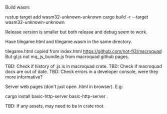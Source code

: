 Build wasm:

 rustup target add wasm32-unknown-unknown
 cargo build -r --target wasm32-unknown-unknown

Release version is smaller but both release and debug seem to work.

Have tilegame.html and tilegame.wasm in the same directory.

tilegame.html copied from index.html https://github.com/not-fl3/macroquad
But gl.js not mq_js_bundle.js from macroquad github pages.

TBD: Check if history of .js is in macroquad crate.
TBD: Check if macroquad docs are out of date.
TBD: Check errors in a developer console, were they more informative?

Server web pages (don't just open .html in browser). E.g:

 cargo install basic-http-server
 basic-http-server .

TBD: If any assets, may need to be in crate root.
